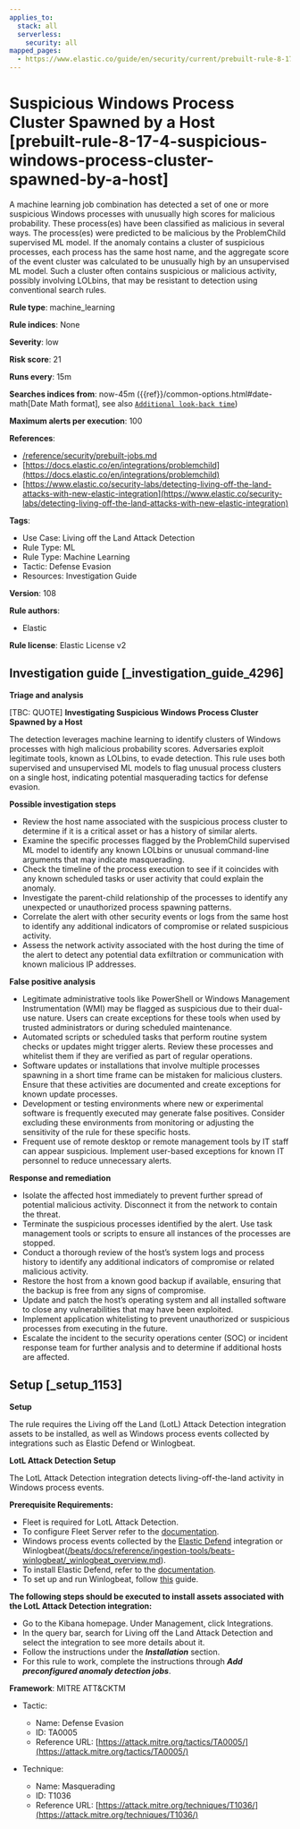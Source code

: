 ```yaml
---
applies_to:
  stack: all
  serverless:
    security: all
mapped_pages:
  - https://www.elastic.co/guide/en/security/current/prebuilt-rule-8-17-4-suspicious-windows-process-cluster-spawned-by-a-host.html
---
```


# Suspicious Windows Process Cluster Spawned by a Host [prebuilt-rule-8-17-4-suspicious-windows-process-cluster-spawned-by-a-host]

A machine learning job combination has detected a set of one or more suspicious Windows processes with unusually high scores for malicious probability. These process(es) have been classified as malicious in several ways. The process(es) were predicted to be malicious by the ProblemChild supervised ML model. If the anomaly contains a cluster of suspicious processes, each process has the same host name, and the aggregate score of the event cluster was calculated to be unusually high by an unsupervised ML model. Such a cluster often contains suspicious or malicious activity, possibly involving LOLbins, that may be resistant to detection using conventional search rules.

**Rule type**: machine_learning

**Rule indices**: None

**Severity**: low

**Risk score**: 21

**Runs every**: 15m

**Searches indices from**: now-45m ({{ref}}/common-options.html#date-math[Date Math format], see also [`Additional look-back time`](docs-content://solutions/security/detect-and-alert/create-detection-rule.md#rule-schedule))

**Maximum alerts per execution**: 100

**References**:

* [/reference/security/prebuilt-jobs.md](/reference/prebuilt-jobs.md)
* [https://docs.elastic.co/en/integrations/problemchild](https://docs.elastic.co/en/integrations/problemchild)
* [https://www.elastic.co/security-labs/detecting-living-off-the-land-attacks-with-new-elastic-integration](https://www.elastic.co/security-labs/detecting-living-off-the-land-attacks-with-new-elastic-integration)

**Tags**:

* Use Case: Living off the Land Attack Detection
* Rule Type: ML
* Rule Type: Machine Learning
* Tactic: Defense Evasion
* Resources: Investigation Guide

**Version**: 108

**Rule authors**:

* Elastic

**Rule license**: Elastic License v2

## Investigation guide [_investigation_guide_4296]

**Triage and analysis**

[TBC: QUOTE]
**Investigating Suspicious Windows Process Cluster Spawned by a Host**

The detection leverages machine learning to identify clusters of Windows processes with high malicious probability scores. Adversaries exploit legitimate tools, known as LOLbins, to evade detection. This rule uses both supervised and unsupervised ML models to flag unusual process clusters on a single host, indicating potential masquerading tactics for defense evasion.

**Possible investigation steps**

* Review the host name associated with the suspicious process cluster to determine if it is a critical asset or has a history of similar alerts.
* Examine the specific processes flagged by the ProblemChild supervised ML model to identify any known LOLbins or unusual command-line arguments that may indicate masquerading.
* Check the timeline of the process execution to see if it coincides with any known scheduled tasks or user activity that could explain the anomaly.
* Investigate the parent-child relationship of the processes to identify any unexpected or unauthorized process spawning patterns.
* Correlate the alert with other security events or logs from the same host to identify any additional indicators of compromise or related suspicious activity.
* Assess the network activity associated with the host during the time of the alert to detect any potential data exfiltration or communication with known malicious IP addresses.

**False positive analysis**

* Legitimate administrative tools like PowerShell or Windows Management Instrumentation (WMI) may be flagged as suspicious due to their dual-use nature. Users can create exceptions for these tools when used by trusted administrators or during scheduled maintenance.
* Automated scripts or scheduled tasks that perform routine system checks or updates might trigger alerts. Review these processes and whitelist them if they are verified as part of regular operations.
* Software updates or installations that involve multiple processes spawning in a short time frame can be mistaken for malicious clusters. Ensure that these activities are documented and create exceptions for known update processes.
* Development or testing environments where new or experimental software is frequently executed may generate false positives. Consider excluding these environments from monitoring or adjusting the sensitivity of the rule for these specific hosts.
* Frequent use of remote desktop or remote management tools by IT staff can appear suspicious. Implement user-based exceptions for known IT personnel to reduce unnecessary alerts.

**Response and remediation**

* Isolate the affected host immediately to prevent further spread of potential malicious activity. Disconnect it from the network to contain the threat.
* Terminate the suspicious processes identified by the alert. Use task management tools or scripts to ensure all instances of the processes are stopped.
* Conduct a thorough review of the host’s system logs and process history to identify any additional indicators of compromise or related malicious activity.
* Restore the host from a known good backup if available, ensuring that the backup is free from any signs of compromise.
* Update and patch the host’s operating system and all installed software to close any vulnerabilities that may have been exploited.
* Implement application whitelisting to prevent unauthorized or suspicious processes from executing in the future.
* Escalate the incident to the security operations center (SOC) or incident response team for further analysis and to determine if additional hosts are affected.


## Setup [_setup_1153]

**Setup**

The rule requires the Living off the Land (LotL) Attack Detection integration assets to be installed, as well as Windows process events collected by integrations such as Elastic Defend or Winlogbeat.

**LotL Attack Detection Setup**

The LotL Attack Detection integration detects living-off-the-land activity in Windows process events.

**Prerequisite Requirements:**

* Fleet is required for LotL Attack Detection.
* To configure Fleet Server refer to the [documentation](docs-content://reference/ingestion-tools/fleet/fleet-server.md).
* Windows process events collected by the [Elastic Defend](https://docs.elastic.co/en/integrations/endpoint) integration or Winlogbeat([/beats/docs/reference/ingestion-tools/beats-winlogbeat/_winlogbeat_overview.md](beats://docs/reference/winlogbeat/_winlogbeat_overview.md)).
* To install Elastic Defend, refer to the [documentation](docs-content://solutions/security/configure-elastic-defend/install-elastic-defend.md).
* To set up and run Winlogbeat, follow [this](beats://docs/reference/winlogbeat/winlogbeat-installation-configuration.md) guide.

**The following steps should be executed to install assets associated with the LotL Attack Detection integration:**

* Go to the Kibana homepage. Under Management, click Integrations.
* In the query bar, search for Living off the Land Attack Detection and select the integration to see more details about it.
* Follow the instructions under the ***Installation*** section.
* For this rule to work, complete the instructions through ***Add preconfigured anomaly detection jobs***.

**Framework**: MITRE ATT&CKTM

* Tactic:

    * Name: Defense Evasion
    * ID: TA0005
    * Reference URL: [https://attack.mitre.org/tactics/TA0005/](https://attack.mitre.org/tactics/TA0005/)

* Technique:

    * Name: Masquerading
    * ID: T1036
    * Reference URL: [https://attack.mitre.org/techniques/T1036/](https://attack.mitre.org/techniques/T1036/)



